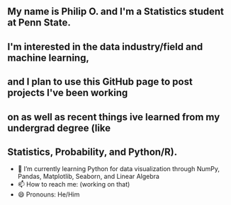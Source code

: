 ## My name is Philip O. and I'm a Statistics student at Penn State.
## I'm interested in the data industry/field and machine learning,
## and I plan to use this GitHub page to post projects I've been working
## on as well as recent things ive learned from my undergrad degree (like
## Statistics, Probability, and Python/R).


- 🌱 I’m currently learning Python for data visualization through NumPy, Pandas, Matplotlib, Seaborn, and Linear Algebra
- 📫 How to reach me: (working on that)
- 😄 Pronouns: He/Him



